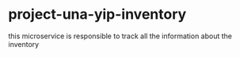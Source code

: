 # project-una-yip-inventory
this microservice is responsible to track all the information about the inventory
